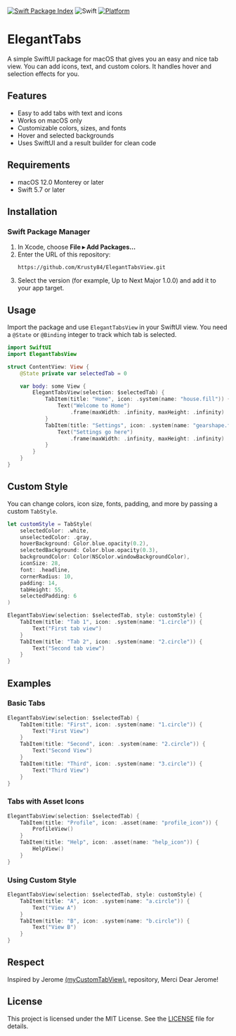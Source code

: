 [![Swift Package Index](https://img.shields.io/badge/swift--package--index-ElegantTabs-blue)](https://swiftpackageindex.com/Krusty84/ElegantTabs)
![Swift](https://img.shields.io/badge/swift-5.7-orange)
[![Platform](https://img.shields.io/badge/platform-macOS%2010.15%2B-lightgrey)](https://developer.apple.com/macos/)

# ElegantTabs

A simple SwiftUI package for macOS that gives you an easy and nice tab view. You can add icons, text, and custom colors. It handles hover and selection effects for you.

## Features

- Easy to add tabs with text and icons
- Works on macOS only
- Customizable colors, sizes, and fonts
- Hover and selected backgrounds
- Uses SwiftUI and a result builder for clean code

## Requirements

- macOS 12.0 Monterey or later
- Swift 5.7 or later


## Installation

### Swift Package Manager

1. In Xcode, choose **File ▸ Add Packages…**
2. Enter the URL of this repository:
   ```
   https://github.com/Krusty84/ElegantTabsView.git
   ```
3. Select the version (for example, Up to Next Major 1.0.0) and add it to your app target.

## Usage

Import the package and use `ElegantTabsView` in your SwiftUI view. You need a `@State` or `@Binding` integer to track which tab is selected.

```swift
import SwiftUI
import ElegantTabsView

struct ContentView: View {
    @State private var selectedTab = 0

    var body: some View {
        ElegantTabsView(selection: $selectedTab) {
            TabItem(title: "Home", icon: .system(name: "house.fill")) {
                Text("Welcome to Home")
                    .frame(maxWidth: .infinity, maxHeight: .infinity)
            }
            TabItem(title: "Settings", icon: .system(name: "gearshape.fill")) {
                Text("Settings go here")
                    .frame(maxWidth: .infinity, maxHeight: .infinity)
            }
        }
    }
}
```

## Custom Style

You can change colors, icon size, fonts, padding, and more by passing a custom `TabStyle`.

```swift
let customStyle = TabStyle(
    selectedColor: .white,
    unselectedColor: .gray,
    hoverBackground: Color.blue.opacity(0.2),
    selectedBackground: Color.blue.opacity(0.3),
    backgroundColor: Color(NSColor.windowBackgroundColor),
    iconSize: 28,
    font: .headline,
    cornerRadius: 10,
    padding: 14,
    tabHeight: 55,
    selectedPadding: 6
)

ElegantTabsView(selection: $selectedTab, style: customStyle) {
    TabItem(title: "Tab 1", icon: .system(name: "1.circle")) {
        Text("First tab view")
    }
    TabItem(title: "Tab 2", icon: .system(name: "2.circle")) {
        Text("Second tab view")
    }
}
```

## Examples

### Basic Tabs

```swift
ElegantTabsView(selection: $selectedTab) {
    TabItem(title: "First", icon: .system(name: "1.circle")) {
        Text("First View")
    }
    TabItem(title: "Second", icon: .system(name: "2.circle")) {
        Text("Second View")
    }
    TabItem(title: "Third", icon: .system(name: "3.circle")) {
        Text("Third View")
    }
}
```

### Tabs with Asset Icons

```swift
ElegantTabsView(selection: $selectedTab) {
    TabItem(title: "Profile", icon: .asset(name: "profile_icon")) {
        ProfileView()
    }
    TabItem(title: "Help", icon: .asset(name: "help_icon")) {
        HelpView()
    }
}
```

### Using Custom Style

```swift
ElegantTabsView(selection: $selectedTab, style: customStyle) {
    TabItem(title: "A", icon: .system(name: "a.circle")) {
        Text("View A")
    }
    TabItem(title: "B", icon: .system(name: "b.circle")) {
        Text("View B")
    }
}
```


## Respect

Inspired by Jerome [ (myCustomTabView).](https://github.com/jmuzet/myCustomTabView) repository, Merci Dear Jerome!

## License

This project is licensed under the MIT License. See the [LICENSE](LICENSE) file for details.

